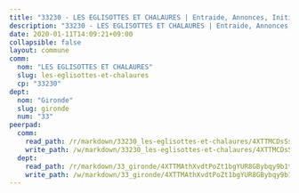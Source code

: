 ```yaml
---
title: "33230 - LES EGLISOTTES ET CHALAURES | Entraide, Annonces, Initiatives"
description: "33230 - LES EGLISOTTES ET CHALAURES | Entraide, Annonces, Initiatives"
date: 2020-01-11T14:09:21+09:00
collapsible: false
layout: commune
comm:
  nom: "LES EGLISOTTES ET CHALAURES"
  slug: les-eglisottes-et-chalaures
  cp: "33230"
dept:
  nom: "Gironde"
  slug: gironde
  num: "33"
peerpad:
  comm:
    read_path: /r/markdown/33230_les-eglisottes-et-chalaures/4XTTMCDsSsnnAX2fkwQdZPtxfQTSe5sGNzN3QZSBwAmxcgpfc
    write_path: /w/markdown/33230_les-eglisottes-et-chalaures/4XTTMCDsSsnnAX2fkwQdZPtxfQTSe5sGNzN3QZSBwAmxcgpfc-K3TgUp57T5ru8KAuFtJs2z3P3DmmYgQeZTScCS9xLUJWbqaMoeprqcuS7aBcvjcDYerPVwR9L2m7GbXoHLGfuReahfBTdExu6nF9ePEicFDZ4QqYAQnfYvxkgFAshiw6uSeu752i
  dept:
    read_path: /r/markdown/33_gironde/4XTTMAthXvdtPoZt1bgYUR8GBybqy9b1tLUaaKDw5iKj57LRt
    write_path: /w/markdown/33_gironde/4XTTMAthXvdtPoZt1bgYUR8GBybqy9b1tLUaaKDw5iKj57LRt-K3TgU8ogmN5s8hbKrZhkV9P1KQiFepNWXjoYRvdMTW1jt7eRXTmrjG677tN9mcUTsALjzYGgb8mvcrYPJn2Jd8cTiBmF9aZcbgdcQL1kzCPJnSf6X8tpEcGPdTr5qT6cQqEpt6oQ
---
```


